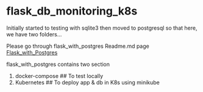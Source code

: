 # flask_db_monitoring_k8s

Initially started to testing with sqlite3 then moved to postgresql so that here, we have two folders...

Please go through flask_with_postgres Readme.md page 
[Flask_with_Postgres](flask_with_postgres)


flask_with_postgres contains two section
1. docker-compose        ## To test locally
2. Kubernetes            ## To deploy app & db in K8s using minikube
